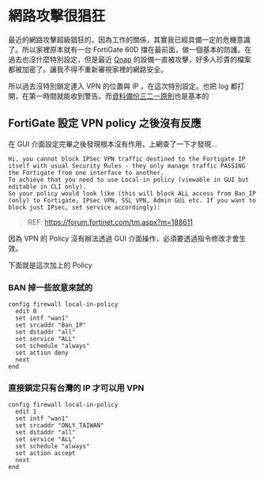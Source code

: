 # 網路攻擊很猖狂

最近的網路攻擊超級猖狂的，因為工作的關係，其實我已經具備一定的危機意識了。所以家裡原本就有一台 FortiGate 60D 擋在最前面，做一個基本的防護。在過去也沒什麼特別設定，但是最近 [Qnap](https://www.qnap.com/zh-tw/security-news/2021/%E5%9B%9E%E6%87%89-qlocker-%E5%8B%92%E7%B4%A2%E7%97%85%E6%AF%92%E6%94%BB%E6%93%8A%E4%BA%8B%E4%BB%B6%E7%AB%8B%E5%8D%B3%E6%8E%A1%E5%8F%96%E8%A1%8C%E5%8B%95%E4%BF%9D%E8%AD%B7-qnap-nas) 的設備一直被攻擊，好多人珍貴的檔案都被加密了。讓我不得不重新審視家裡的網路安全。

所以過去沒特別鎖定連入 VPN 的位置與 IP ，在這次特別設定。也把 log 都打開，在第一時間就能收到警告。而[資料備份三二一原則](https://alanmoment.gitbook.io/moment/life/photo_backup_solution)也是基本的

## FortiGate 設定 VPN policy 之後沒有反應

在 GUI 介面設定完畢之後發現根本沒有作用，上網查了一下才發現...

```
Hi, you cannot block IPSec VPN traffic destined to the Fortigate IP itself with usual Security Rules - they only manage traffic PASSING the Fortigate from one interface to another.   
To achieve that you need to use Local-in policy (viewable in GUI but editable in CLI only). 
So your policy would look like (this will block ALL access from Ban_IP (only) to Fortigate, IPsec VPN, SSL VPN, Admin GUi etc. If you want to block just IPsec, set service accordingly):
```

> REF: https://forum.fortinet.com/tm.aspx?m=188611

因為 VPN 的 Policy 沒有辦法透過 GUI 介面操作，必須要透過指令修改才會生效。

下面就是這次加上的 Policy

### BAN 掉一些故意來試的

```
config firewall local-in-policy
  edit 0
  set intf "wan1"
  set srcaddr "Ban_IP"
  set dstaddr "all"
  set service "ALL"
  set schedule "always"
  set action deny
  next
end
```

### 直接鎖定只有台灣的 IP 才可以用 VPN

```
config firewall local-in-policy
  edit 1
  set intf "wan1"
  set srcaddr "ONLY_TAIWAN"
  set dstaddr "all"
  set service "ALL"
  set schedule "always"
  set action accept
  next
end
```
